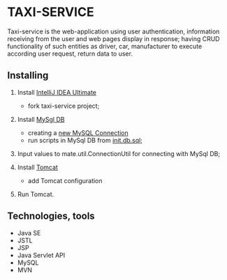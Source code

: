 
# TAXI-SERVICE

Taxi-service is the web-application using user 
authentication, information receiving from the user and web pages display in response; 
having CRUD functionality of such entities as driver, car, manufacturer to execute according user
request, return data to user.

## Installing
   1. Install [IntelliJ IDEA Ultimate](https://www.jetbrains.com/ru-ru/idea/download)
         - fork taxi-service project;
   2. Install [MySgl DB](https://dev.mysql.com/doc/refman/8.0/en/installing.html)
         - creating a [new MySQL Connection](https://dev.mysql.com/doc/workbench/en/wb-getting-started-tutorial-create-connection.html)
         - run scripts in MySql DB from [init.db.sql](init_db.sql);
   3. Input values to mate.util.ConnectionUtil for connecting with MySql DB;
   4. Install [Tomcat](https://archive.apache.org/dist/tomcat/tomcat-9/v9.0.50/bin/)
         - add Tomcat configuration
         
   5. Run Tomcat.   
   
## Technologies, tools

   - Java SE
   - JSTL
   - JSP
   - Java Servlet API
   - MySQL
   - MVN
   